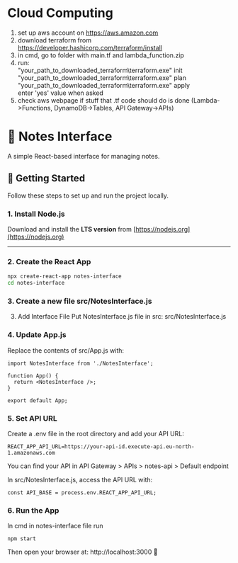 # Cloud Computing
1. set up aws account on https://aws.amazon.com
2. download terraform from https://developer.hashicorp.com/terraform/install
3. in cmd, go to folder with main.tf and lambda_function.zip
4. run:\
"your_path_to_downloaded_terraform\terraform.exe" init\
"your_path_to_downloaded_terraform\terraform.exe" plan\
"your_path_to_downloaded_terraform\terraform.exe" apply\
enter 'yes' value when asked
5. check aws webpage if stuff that .tf code should do is done (Lambda->Functions, DynamoDB->Tables, API Gateway->APIs)

# 📝 Notes Interface

A simple React-based interface for managing notes.

## 🚀 Getting Started

Follow these steps to set up and run the project locally.

### 1. Install Node.js  
Download and install the **LTS version** from [https://nodejs.org](https://nodejs.org)

---

### 2. Create the React App  
```bash
npx create-react-app notes-interface
cd notes-interface
```

### 3. Create a new file src/NotesInterface.js
3. Add Interface File
Put NotesInterface.js file in src: src/NotesInterface.js 

### 4.  Update App.js
Replace the contents of src/App.js with:
```
import NotesInterface from './NotesInterface';

function App() {
  return <NotesInterface />;
}

export default App;
```

### 5. Set API URL
Create a .env file in the root directory and add your API URL:

```
REACT_APP_API_URL=https://your-api-id.execute-api.eu-north-1.amazonaws.com
```
You can find your API in API Gateway > APIs > notes-api > Default endpoint

In src/NotesInterface.js, access the API URL with:

```
const API_BASE = process.env.REACT_APP_API_URL;
```

### 6. Run the App
In cmd in notes-interface file run 
```
npm start
```

Then open your browser at:
http://localhost:3000 🎉
